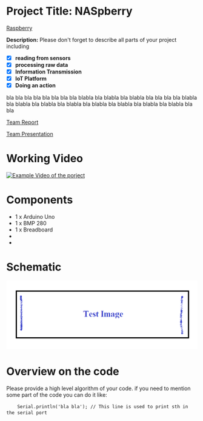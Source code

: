 
# Project Title: NASpberry
[Raspberry](assets/Raspberry-pic.jpg)

**Description:**  Please don't forget to describe all parts of your project including 
 - [x] **reading from sensors** 
 - [x] **processing raw data**
 - [x] **Information Transmission**
 - [x] **IoT Platform**
 - [x] **Doing an action**

bla bla bla bla bla bla bla bla blabla bla blabla bla blabla bla bla  bla bla blabla bla blabla bla blabla bla blabla bla blabla bla blabla bla blabla bla blabla bla bla

[Team Report](doc/report.pdf) 

[Team Presentation](doc/presentation.pdf)

# Working Video

 [![Example Video of the porject](https://img.youtube.com/vi/ucZl6vQ_8Uo/0.jpg)](https://www.youtube.com/watch?v=ucZl6vQ_8Uo)

# Components
- 1 x Arduino Uno
- 1 x BMP 280
- 1 x Breadboard
- 
- 
# Schematic
![schema](doc/photo.png?raw=true)

# Overview on the code
Please provide a high level algorithm of your code. if you need to mention some part of the code you can do it like:
```Arduino
	Serial.println('bla bla'); // This line is used to print sth in the serial port
``` 



